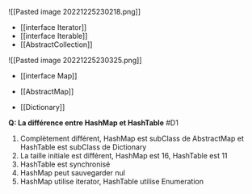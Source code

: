 
![[Pasted image 20221225230218.png]]

- [[interface Iterator]]
- [[interface Iterable]]
- [[AbstractCollection]]

![[Pasted image 20221225230325.png]]
- [[interface Map]]

- [[AbstractMap]]
- [[Dictionary]]

**Q: La différence entre HashMap et HashTable** #D1 

1. Complètement différent, HashMap est subClass de AbstractMap et HashTable est subClass de Dictionary
2. La taille initiale est différent, HashMap est 16, HashTable est 11
3. HashTable est synchronisé
4. HashMap peut sauvegarder nul
5. HashMap utilise iterator, HashTable utilise Enumeration

